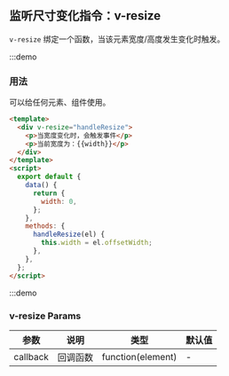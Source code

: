 ## 监听尺寸变化指令：v-resize

`v-resize` 绑定一个函数，当该元素宽度/高度发生变化时触发。

:::demo

### 用法

可以给任何元素、组件使用。

```html
<template>
  <div v-resize="handleResize">
    <p>当宽度变化时，会触发事件</p>
    <p>当前宽度为：{{width}}</p>
  </div>
</template>
<script>
  export default {
    data() {
      return {
        width: 0,
      };
    },
    methods: {
      handleResize(el) {
        this.width = el.offsetWidth;
      },
    },
  };
</script>
```

:::demo

### v-resize Params

| 参数     | 说明     | 类型              | 默认值 |
| -------- | -------- | ----------------- | ------ |
| callback | 回调函数 | function(element) | -      |
